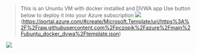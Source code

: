 >This is an Ununtu VM with docker installed and DVWA app
Use button below to deploy it into your Azure subscription
![](https://aka.ms/deploytoazurebutton)(https://portal.azure.com/#create/Microsoft.Template/uri/https%3A%2F%2Fraw.githubusercontent.com%2Fpczopik%2Fazure%2Fmain%2Fubuntu_docker_dvwa%2Ftemplate.json)

[<img src="img/myImage.png">]([http://example.com/](https://portal.azure.com/#create/Microsoft.Template/uri))
